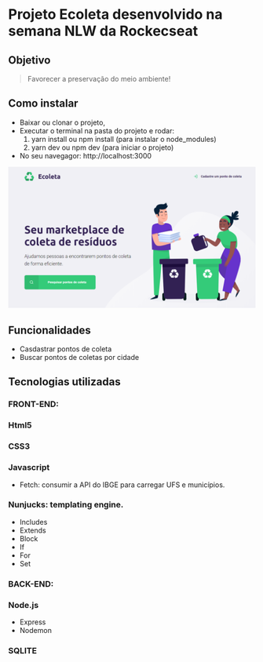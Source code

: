 # Projeto Ecoleta desenvolvido na semana NLW da Rockecseat</center>
## Objetivo
 > Favorecer a preservação do meio ambiente!
## Como instalar
- Baixar ou clonar o projeto,
- Executar o terminal na pasta do projeto e rodar:
  1. yarn install ou npm install (para instalar o node_modules)
  2. yarn dev ou npm dev (para iniciar o projeto)
- No seu navegagor: http://localhost:3000

![ecoleta-home](/public/assets/ecoleta-home.PNG)
## Funcionalidades
- Casdastrar pontos de coleta
- Buscar pontos de coletas por cidade

## Tecnologias utilizadas
### FRONT-END:
### Html5
### CSS3
### Javascript
- Fetch: consumir a API do IBGE para carregar UFS e municípios.
### Nunjucks: templating engine.
- Includes
- Extends
- Block
- If
- For
- Set
### BACK-END:
### Node.js
- Express
- Nodemon
### SQLITE

